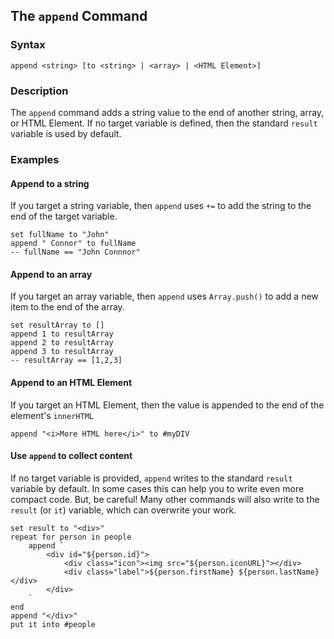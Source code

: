 
## The `append` Command

### Syntax

```ebnf
append <string> [to <string> | <array> | <HTML Element>]
```

### Description

The `append` command adds a string value to the end of another string, array, or HTML Element.  If no target variable is defined, then the standard `result` variable is used by default.

### Examples

#### Append to a string

If you target a string variable, then `append` uses `+=` to add the string to the end of the target variable.

```hyperscript
set fullName to "John"
append " Connor" to fullName 
-- fullName == "John Connnor"
```

#### Append to an array

If you target an array variable, then `append` uses `Array.push()` to add a new item to the end of the array.

```hyperscript
set resultArray to []
append 1 to resultArray
append 2 to resultArray
append 3 to resultArray
-- resultArray == [1,2,3]
```

#### Append to an HTML Element

If you target an HTML Element, then the value is appended to the end of the element's `innerHTML`

```hyperscript
append "<i>More HTML here</i>" to #myDIV
```

#### Use `append` to collect content

If no target variable is provided, `append` writes to the standard `result` variable by default.  In some cases this can help you to write even more compact code. But, be careful!  Many other commands will also write to the `result` (or `it`) variable, which can overwrite your work.

```hyperscript
set result to "<div>"
repeat for person in people
    append `
        <div id="${person.id}">
            <div class="icon"><img src="${person.iconURL}"></div>
            <div class="label">${person.firstName} ${person.lastName}</div>
        </div>
    `
end
append "</div>"
put it into #people
```
